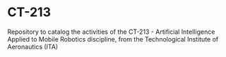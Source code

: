 # CT-213
Repository to catalog the activities of the CT-213 - Artificial Intelligence Applied to Mobile Robotics discipline, from the Technological Institute of Aeronautics (ITA)
